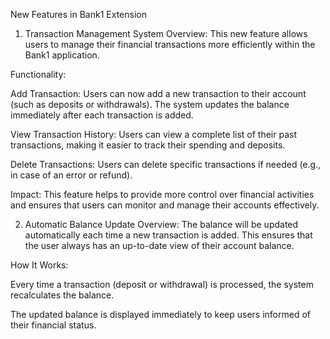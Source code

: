 New Features in Bank1 Extension
1. Transaction Management System
Overview: This new feature allows users to manage their financial transactions more efficiently within the Bank1 application.

Functionality:

Add Transaction: Users can now add a new transaction to their account (such as deposits or withdrawals). The system updates the balance immediately after each transaction is added.

View Transaction History: Users can view a complete list of their past transactions, making it easier to track their spending and deposits.

Delete Transactions: Users can delete specific transactions if needed (e.g., in case of an error or refund).

Impact: This feature helps to provide more control over financial activities and ensures that users can monitor and manage their accounts effectively.

2. Automatic Balance Update
Overview: The balance will be updated automatically each time a new transaction is added. This ensures that the user always has an up-to-date view of their account balance.

How It Works:

Every time a transaction (deposit or withdrawal) is processed, the system recalculates the balance.

The updated balance is displayed immediately to keep users informed of their financial status.
